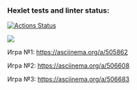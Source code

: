 ### Hexlet tests and linter status:
[![Actions Status](https://github.com/vitaliialymar/frontend-project-lvl1/workflows/hexlet-check/badge.svg)](https://github.com/vitaliialymar/frontend-project-lvl1/actions)

<a href="https://codeclimate.com/github/vitaliialymar/frontend-project-lvl1/maintainability"><img src="https://api.codeclimate.com/v1/badges/e2890269ea4bbd1094f2/maintainability" /></a>

Игра №1: https://asciinema.org/a/505862

Игра №2: https://asciinema.org/a/506608

Игра №3: https://asciinema.org/a/506683 